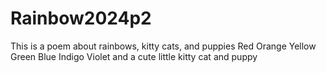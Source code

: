 # Rainbow2024p2
This is a poem about rainbows, kitty cats, and puppies
Red
Orange
Yellow 
Green
Blue
Indigo
Violet
and a cute little kitty cat and puppy 
